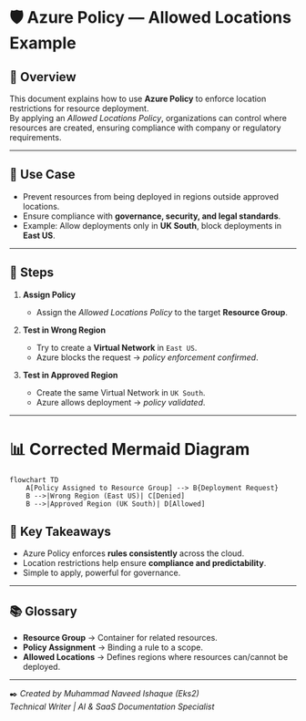 # 🛡️ Azure Policy — Allowed Locations Example

## 📖 Overview
This document explains how to use **Azure Policy** to enforce location restrictions for resource deployment.  
By applying an *Allowed Locations Policy*, organizations can control where resources are created, ensuring compliance with company or regulatory requirements.

---

## 🎯 Use Case
- Prevent resources from being deployed in regions outside approved locations.  
- Ensure compliance with **governance, security, and legal standards**.  
- Example: Allow deployments only in **UK South**, block deployments in **East US**.

---

## 🚀 Steps
1. **Assign Policy**  
   - Assign the *Allowed Locations Policy* to the target **Resource Group**.  

2. **Test in Wrong Region**  
   - Try to create a **Virtual Network** in `East US`.  
   - Azure blocks the request → *policy enforcement confirmed*.  

3. **Test in Approved Region**  
   - Create the same Virtual Network in `UK South`.  
   - Azure allows deployment → *policy validated*.  

---

# 📊 Corrected Mermaid Diagram

```mermaid
flowchart TD
    A[Policy Assigned to Resource Group] --> B{Deployment Request}
    B -->|Wrong Region (East US)| C[Denied]
    B -->|Approved Region (UK South)| D[Allowed]
```

## 📝 Key Takeaways
- Azure Policy enforces **rules consistently** across the cloud.  
- Location restrictions help ensure **compliance and predictability**.  
- Simple to apply, powerful for governance.  

---

## 📚 Glossary
- **Resource Group** → Container for related resources.  
- **Policy Assignment** → Binding a rule to a scope.  
- **Allowed Locations** → Defines regions where resources can/cannot be deployed.  

---

✒️ *Created by Muhammad Naveed Ishaque (Eks2)*  
*Technical Writer | AI & SaaS Documentation Specialist*  

